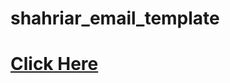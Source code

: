 # shahriar_email_template
<a href="https://shahriarkabir04.github.io/shahriar_email_template/"><h1>Click Here</h1></a>
